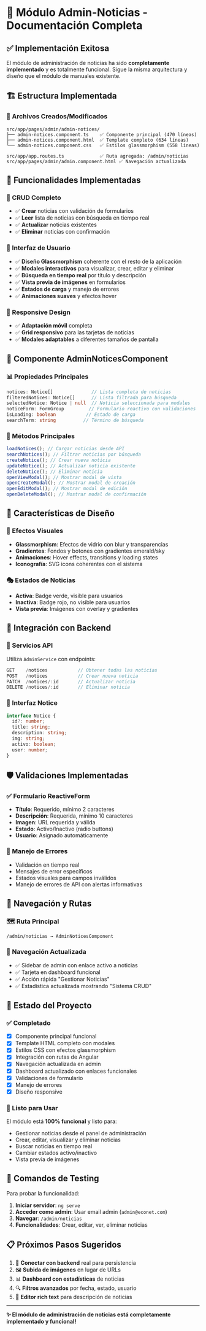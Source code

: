 # 📰 Módulo Admin-Noticias - Documentación Completa

## ✅ Implementación Exitosa

El módulo de administración de noticias ha sido **completamente implementado** y es totalmente funcional. Sigue la misma arquitectura y diseño que el módulo de manuales existente.

## 🏗️ Estructura Implementada

### 📁 Archivos Creados/Modificados

```
src/app/pages/admin/admin-notices/
├── admin-notices.component.ts    ✅ Componente principal (470 líneas)
├── admin-notices.component.html  ✅ Template completo (634 líneas)
└── admin-notices.component.css   ✅ Estilos glassmorphism (558 líneas)

src/app/app.routes.ts             ✅ Ruta agregada: /admin/noticias
src/app/pages/admin/admin.component.html ✅ Navegación actualizada
```

## 🎯 Funcionalidades Implementadas

### 🔧 CRUD Completo

- ✅ **Crear** noticias con validación de formularios
- ✅ **Leer** lista de noticias con búsqueda en tiempo real
- ✅ **Actualizar** noticias existentes
- ✅ **Eliminar** noticias con confirmación

### 🎨 Interfaz de Usuario

- ✅ **Diseño Glassmorphism** coherente con el resto de la aplicación
- ✅ **Modales interactivos** para visualizar, crear, editar y eliminar
- ✅ **Búsqueda en tiempo real** por título y descripción
- ✅ **Vista previa de imágenes** en formularios
- ✅ **Estados de carga** y manejo de errores
- ✅ **Animaciones suaves** y efectos hover

### 📱 Responsive Design

- ✅ **Adaptación móvil** completa
- ✅ **Grid responsivo** para las tarjetas de noticias
- ✅ **Modales adaptables** a diferentes tamaños de pantalla

## 🔧 Componente AdminNoticesComponent

### 📊 Propiedades Principales

```typescript
notices: Notice[]              // Lista completa de noticias
filteredNotices: Notice[]      // Lista filtrada para búsqueda
selectedNotice: Notice | null  // Noticia seleccionada para modales
noticeForm: FormGroup         // Formulario reactivo con validaciones
isLoading: boolean           // Estado de carga
searchTerm: string          // Término de búsqueda
```

### 🎯 Métodos Principales

```typescript
loadNotices(); // Cargar noticias desde API
searchNotices(); // Filtrar noticias por búsqueda
createNotice(); // Crear nueva noticia
updateNotice(); // Actualizar noticia existente
deleteNotice(); // Eliminar noticia
openViewModal(); // Mostrar modal de vista
openCreateModal(); // Mostrar modal de creación
openEditModal(); // Mostrar modal de edición
openDeleteModal(); // Mostrar modal de confirmación
```

## 🎨 Características de Diseño

### 🌟 Efectos Visuales

- **Glassmorphism**: Efectos de vidrio con blur y transparencias
- **Gradientes**: Fondos y botones con gradientes emerald/sky
- **Animaciones**: Hover effects, transitions y loading states
- **Iconografía**: SVG icons coherentes con el sistema

### 🎭 Estados de Noticias

- **Activa**: Badge verde, visible para usuarios
- **Inactiva**: Badge rojo, no visible para usuarios
- **Vista previa**: Imágenes con overlay y gradientes

## 🔌 Integración con Backend

### 📡 Servicios API

Utiliza `AdminService` con endpoints:

```typescript
GET    /notices           // Obtener todas las noticias
POST   /notices           // Crear nueva noticia
PATCH  /notices/:id       // Actualizar noticia
DELETE /notices/:id       // Eliminar noticia
```

### 📝 Interfaz Notice

```typescript
interface Notice {
  id?: number;
  title: string;
  description: string;
  img: string;
  activo: boolean;
  user: number;
}
```

## 🛡️ Validaciones Implementadas

### ✅ Formulario ReactiveForm

- **Título**: Requerido, mínimo 2 caracteres
- **Descripción**: Requerida, mínimo 10 caracteres
- **Imagen**: URL requerida y válida
- **Estado**: Activo/Inactivo (radio buttons)
- **Usuario**: Asignado automáticamente

### 🎯 Manejo de Errores

- Validación en tiempo real
- Mensajes de error específicos
- Estados visuales para campos inválidos
- Manejo de errores de API con alertas informativas

## 🚀 Navegación y Rutas

### 🗺️ Ruta Principal

```
/admin/noticias → AdminNoticesComponent
```

### 🧭 Navegación Actualizada

- ✅ Sidebar de admin con enlace activo a noticias
- ✅ Tarjeta en dashboard funcional
- ✅ Acción rápida "Gestionar Noticias"
- ✅ Estadística actualizada mostrando "Sistema CRUD"

## 🎉 Estado del Proyecto

### ✅ Completado

- [x] Componente principal funcional
- [x] Template HTML completo con modales
- [x] Estilos CSS con efectos glassmorphism
- [x] Integración con rutas de Angular
- [x] Navegación actualizada en admin
- [x] Dashboard actualizado con enlaces funcionales
- [x] Validaciones de formulario
- [x] Manejo de errores
- [x] Diseño responsive

### 🎯 Listo para Usar

El módulo está **100% funcional** y listo para:

- Gestionar noticias desde el panel de administración
- Crear, editar, visualizar y eliminar noticias
- Buscar noticias en tiempo real
- Cambiar estados activo/inactivo
- Vista previa de imágenes

## 🔧 Comandos de Testing

Para probar la funcionalidad:

1. **Iniciar servidor**: `ng serve`
2. **Acceder como admin**: Usar email admin (`admin@econet.com`)
3. **Navegar**: `/admin/noticias`
4. **Funcionalidades**: Crear, editar, ver, eliminar noticias

## 📋 Próximos Pasos Sugeridos

1. 🔌 **Conectar con backend** real para persistencia
2. 🖼️ **Subida de imágenes** en lugar de URLs
3. 📊 **Dashboard con estadísticas** de noticias
4. 🔍 **Filtros avanzados** por fecha, estado, usuario
5. 📝 **Editor rich text** para descripción de noticias

---

**✨ El módulo de administración de noticias está completamente implementado y funcional!**
